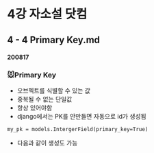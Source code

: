 # 4강 자소설 닷컴

## 4 - 4 Primary Key.md

#### 200817

### :mouse:Primary Key
- 오브젝트를 식별할 수 있는 값
- 중복될 수 없는 단일값
- 항상 있어야함
- django에서는 PK를 안만들면 자동으로 id가 생성됨
```
my_pk = models.IntergerField(primary_key=True)
```
- 다음과 같이 생성도 가능